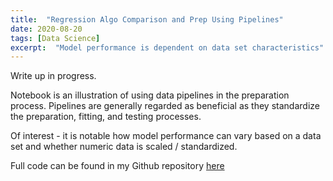 ```yaml
---
title:  "Regression Algo Comparison and Prep Using Pipelines"
date: 2020-08-20
tags: [Data Science]
excerpt:  "Model performance is dependent on data set characteristics"
---
```


Write up in progress.

Notebook is an illustration of using data pipelines in the preparation process.  Pipelines are generally regarded as beneficial as they standardize the preparation, fitting, and testing processes.

Of interest - it is notable how model performance can vary based on a data set and whether numeric data is scaled / standardized.

Full code can be found in my Github repository [here](https://github.com/mksamelson/abalone)
